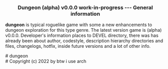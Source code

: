 ### <center>Dungeon (alpha) v0.0.0 work-in-progress --- General information</center>

**dungeon** is typical roguelike game with some a new enhancements to dungeon exploration for this type genre. The latest version game is (alpha) v0.0.0. Developer's information places to DEVEL directory, there was has already been about author, codestyle, description hierarchy directories and files, changelogs, hotfix, inside future versions and a lot of other info.

\# dungeon    
\# Copyright (c) 2022 by btw i use arch